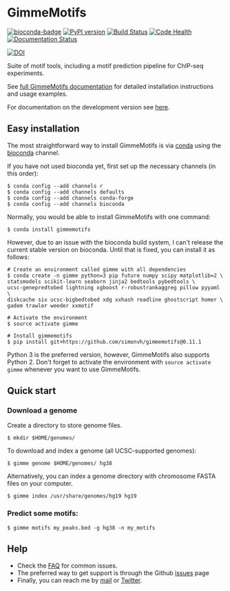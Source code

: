 # GimmeMotifs

[![bioconda-badge](https://img.shields.io/badge/install%20with-bioconda-brightgreen.svg?style=flat)](http://bioconda.github.io)
[![PyPI version](https://badge.fury.io/py/gimmemotifs.svg)](https://badge.fury.io/py/gimmemotifs)
[![Build Status](https://travis-ci.org/simonvh/gimmemotifs.svg?branch=master)](https://travis-ci.org/simonvh/gimmemotifs)
[![Code Health](https://landscape.io/github/simonvh/gimmemotifs/master/landscape.svg?style=flat)](https://landscape.io/github/simonvh/gimmemotifs/master)
[![Documentation Status](https://readthedocs.org/projects/gimmemotifs/badge/?version=stable)](http://gimmemotifs.readthedocs.io/en/stable/?badge=stable)

[![DOI](https://zenodo.org/badge/676678.svg)](https://zenodo.org/badge/latestdoi/676678)

Suite of motif tools, including a motif prediction pipeline for ChIP-seq experiments.

See [full GimmeMotifs documentation](http://gimmemotifs.readthedocs.org/) for detailed installation instructions and usage examples.

For documentation on the development version see [here](http://gimmemotifs.readthedocs.org/en/latest/).

## Easy installation

The most straightforward way to install GimmeMotifs is via [conda](https://docs.continuum.io/anaconda/) using the [bioconda](https://bioconda.github.io/) channel.

If you have not used bioconda yet, first set up the necessary channels (in this order):

```
$ conda config --add channels r
$ conda config --add channels defaults
$ conda config --add channels conda-forge
$ conda config --add channels bioconda
```

Normally, you would be able to install GimmeMotifs with one command:

`$ conda install gimmemotifs`

However, due to an issue with the bioconda build system, I can't release the
current stable version on bioconda. Until that is fixed, you can install it as 
follows:

```
# Create an environment called gimme with all dependencies
$ conda create -n gimme python=3 pip future numpy scipy matplotlib=2 \
statsmodels scikit-learn seaborn jinja2 bedtools pybedtools \
ucsc-genepredtobed lightning xgboost r-robustrankaggreg pillow pyyaml \
diskcache six ucsc-bigbedtobed xdg xxhash readline ghostscript homer \
gadem trawler weeder xxmotif

# Activate the environment
$ source activate gimme

# Install gimmemotifs
$ pip install git+https://github.com/simonvh/gimmemotifs@0.11.1
```

Python 3 is the preferred version, however, GimmeMotifs also supports Python 2. 
Don't forget to activate the environment with `source activate gimme` whenever
you want to use GimmeMotifs.

## Quick start

### Download a genome

Create a directory to store genome files.

`$ mkdir $HOME/genomes/`

To download and index a genome (all UCSC-supported genomes):

`$ gimme genome $HOME/genomes/ hg38`

Alternatively, you can index a genome directory with chromosome FASTA files on your computer.

`$ gimme index /usr/share/genomes/hg19 hg19`

### Predict some motifs:

`$ gimme motifs my_peaks.bed -g hg38 -n my_motifs`

## Help 

* Check the [FAQ](http://gimmemotifs.readthedocs.io/en/master/faq.html#faq) for
  common issues.
* The preferred way to get support is through the Github
  [issues](https://github.com/simonvh/gimmemotifs/issues/) page
* Finally, you can reach me by [mail](simon.vanheeringen@gmail.com) or
  [Twitter](https://twitter.com/svheeringen).



